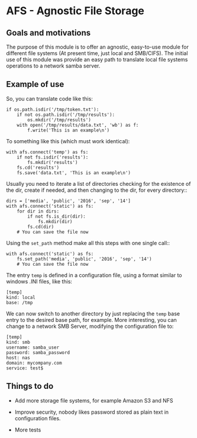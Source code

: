 # AFS - Agnostic File Storage

## Goals and motivations

The purpose of this module is to offer an agnostic, easy-to-use module 
for different file systems (At present time, just local and SMB/CIFS). 
The initial use of this module was provide an easy path to translate 
local file systems operations to a network samba server.

## Example of use

So, you can translate code like this:

    if os.path.isdir('/tmp/token.txt'):
        if not os.path.isdir('/tmp/results'):
            os.mkdir('/tmp/results')
        with open('/tmp/results/data.txt', 'wb') as f:
            f.write('This is an example\n')

To something like this (which must work identical):

    with afs.connect('temp') as fs:
        if not fs.isdir('results'):
            fs.mkdir('results')
        fs.cd('results')
        fs.save('data.txt', 'This is an example\n')

Usually you need to iterate a list of directories checking
for the existence of the dir, create if needed, and then changing
to the dir, for every directory::

    dirs = ['media', 'public', '2016', 'sep', '14']
    with afs.connect('static') as fs:
        for dir in dirs:
            if not fs.is_dir(dir):
                fs.mkdir(dir)
            fs.cd(dir)
        # You can save the file now

Using the ``set_path`` method make all this steps with one single call::

    with afs.connect('static') as fs:
        fs.set_path('media', 'public', '2016', 'sep', '14')
        # You can save the file now


The entry ``temp`` is defined in a configuration file, using
a format similar to windows .INI files, like this:

    [temp]
    kind: local
    base: /tmp

We can now switch to another directory by just replacing the 
``temp`` base entry to the desired base path, for example. More 
interesting, you can change to a network SMB Server, modifying the 
configuration file to:

    [temp]
    kind: smb
    username: samba_user
    password: samba_password
    host: nas
    domain: mycompany.com
    service: test$

## Things to do

 * Add more storage file systems, for example Amazon S3 and NFS

 * Improve security, nobody likes password stored as plain text
   in configuration files.

 * More tests
